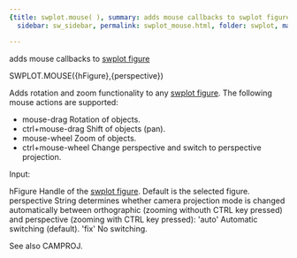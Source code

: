 ```yaml
---
{title: swplot.mouse( ), summary: adds mouse callbacks to swplot figure, keywords: sample,
  sidebar: sw_sidebar, permalink: swplot_mouse.html, folder: swplot, mathjax: 'true'}

---
```

adds mouse callbacks to [swplot figure](swplot_figure.html)
 
SWPLOT.MOUSE({hFigure},{perspective})
 
Adds rotation and zoom functionality to any [swplot figure](swplot_figure.html). The following
mouse actions are supported:
  - mouse-drag        Rotation of objects.
  - ctrl+mouse-drag   Shift of objects (pan).
  - mouse-wheel       Zoom of objects.
  - ctrl+mouse-wheel  Change perspective and switch to perspective
                      projection.
 
Input:
 
hFigure       Handle of the [swplot figure](swplot_figure.html). Default is the selected
              figure.
perspective   String determines whether camera projection mode is changed
              automatically between orthographic (zooming withouth CTRL 
              key pressed) and perspective (zooming with CTRL key
              pressed):
                  'auto'      Automatic switching (default).
                  'fix'       No switching.
 
See also CAMPROJ.
 


